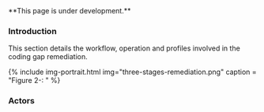 
<div class="bg-info" markdown="1">
**This page is under development.**
</div>

### Introduction

This section details the workflow, operation and profiles involved in the coding gap remediation.

{% include img-portrait.html img="three-stages-remediation.png" caption = "Figure 2-: " %}

### Actors






